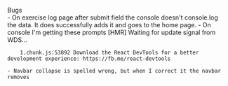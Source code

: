 Bugs  
    - On exercise log page after submit field the console doesn't console.log the data. It does successfully adds it and goes to the home page. 
    - On console I'm getting these prompts 
        [HMR] Waiting for update signal from WDS...

        1.chunk.js:53892 Download the React DevTools for a better development experience: https://fb.me/react-devtools

    - Navbar collapse is spelled wrong, but when I correct it the navbar removes 